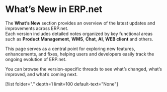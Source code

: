 # What’s New in ERP.net

The **What’s New** section provides an overview of the latest updates and improvements across ERP.net.  
Each version includes detailed notes organized by key functional areas such as **Product Management**, **WMS**, **Chat**, **AI**, **WEB client** and others.  

This page serves as a central point for exploring new features, enhancements, and fixes, helping users and developers easily track the ongoing evolution of ERP.net.  

You can browse the version-specific threads to see what’s changed, what’s improved, and what’s coming next.

[!list folder="." depth=1 limit=100 default-text="None"]
